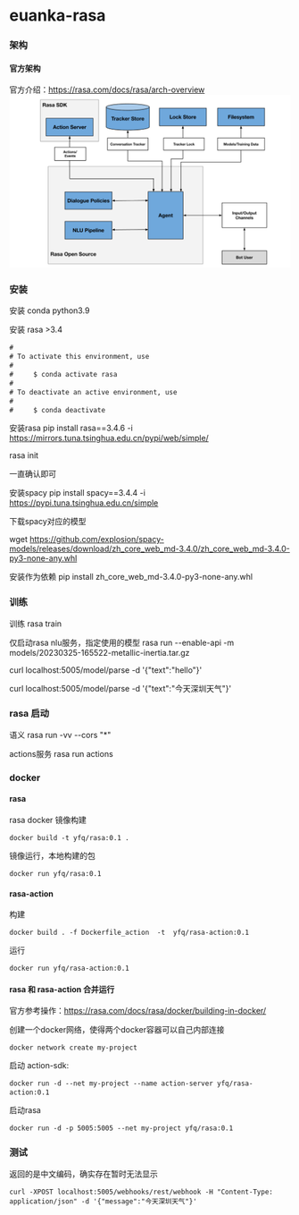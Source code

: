 # euanka-rasa


### 架构
#### 官方架构
官方介绍：https://rasa.com/docs/rasa/arch-overview
![Architecture-official](./.assets/architecture-official.png)

### 安装

安装 conda python3.9

安装 rasa >3.4


```
#
# To activate this environment, use
#
#     $ conda activate rasa
#
# To deactivate an active environment, use
#
#     $ conda deactivate
```


安装rasa
pip install rasa==3.4.6 -i https://mirrors.tuna.tsinghua.edu.cn/pypi/web/simple/

rasa init

一直确认即可


安装spacy
pip install spacy==3.4.4 -i https://pypi.tuna.tsinghua.edu.cn/simple

下载spacy对应的模型

wget https://github.com/explosion/spacy-models/releases/download/zh_core_web_md-3.4.0/zh_core_web_md-3.4.0-py3-none-any.whl

安装作为依赖
pip install zh_core_web_md-3.4.0-py3-none-any.whl


### 训练

训练
rasa train

仅启动rasa nlu服务，指定使用的模型
rasa run --enable-api -m models/20230325-165522-metallic-inertia.tar.gz

curl localhost:5005/model/parse -d '{"text":"hello"}'

curl localhost:5005/model/parse -d '{"text":"今天深圳天气"}'


###  rasa 启动
语义
rasa run -vv --cors "*"

actions服务
rasa run actions


### docker 

#### rasa

rasa docker 镜像构建
```
docker build -t yfq/rasa:0.1 .
```

镜像运行，本地构建的包
```
docker run yfq/rasa:0.1
```


#### rasa-action

构建
```
docker build . -f Dockerfile_action  -t  yfq/rasa-action:0.1
```

运行
```
docker run yfq/rasa-action:0.1 
```

#### rasa 和 rasa-action 合并运行

官方参考操作：https://rasa.com/docs/rasa/docker/building-in-docker/

创建一个docker网络，使得两个docker容器可以自己内部连接

```
docker network create my-project
```

启动 action-sdk:
```
docker run -d --net my-project --name action-server yfq/rasa-action:0.1 
```

启动rasa
```
docker run -d -p 5005:5005 --net my-project yfq/rasa:0.1
```

### 测试
返回的是中文编码，确实存在暂时无法显示
```
curl -XPOST localhost:5005/webhooks/rest/webhook -H "Content-Type: application/json" -d '{"message":"今天深圳天气"}'
```
